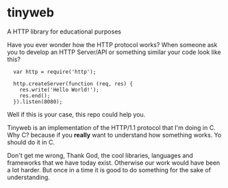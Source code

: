 # tinyweb
A HTTP library for educational purposes

Have you ever wonder how the HTTP protocol works? 
When someone ask you to develop an HTTP Server/API or something similar your code look like this?
```
  var http = require('http');

  http.createServer(function (req, res) {
    res.write('Hello World!');
    res.end(); 
  }).listen(8080);
```
Well if this is your case, this repo could help you. 

Tinyweb is an implementation of the HTTP/1.1 protocol that I'm doing in C. Why C? because if you **really** want to understand how something works. Yo should do it in C. 

Don't get me wrong, Thank God, the cool libraries, languages and frameworks that we have today exist. Otherwise our work would have been a lot harder. But once in a time it is good to do something for the sake of understanding.
